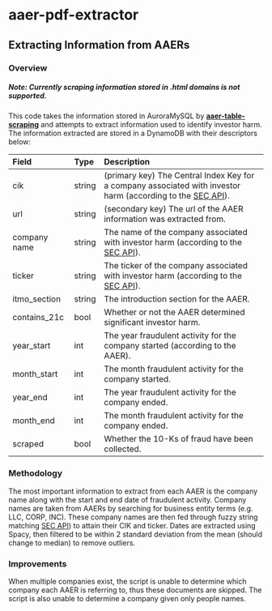 # aaer-pdf-extractor
## Extracting Information from AAERs

### Overview
##### Note: Currently scraping information stored in .html domains is not supported.
This code takes the information stored in AuroraMySQL by [**aaer-table-scraping**](https://github.com/veritas-lie-detection/aaer-table-scraping) and attempts to extract information used to identify investor harm. The information extracted are stored in a DynamoDB with their descriptors below:

| Field | Type | Description |
| :--- | :--- | :--- |
| cik | string | (primary key) The Central Index Key for a company associated with investor harm (according to the [SEC API](https://sec-api.io/)). |
| url | string | (secondary key) The url of the AAER information was extracted from. |
| company name | string | The name of the company associated with investor harm (according to the [SEC API](https://sec-api.io/)). |
| ticker | string | The ticker of the company associated with investor harm (according to the [SEC API](https://sec-api.io/)). |
| itmo_section | string | The introduction section for the AAER. |
| contains_21c | bool | Whether or not the AAER determined significant investor harm. |
| year_start | int | The year fraudulent activity for the company started (according to the AAER). |
| month_start | int | The month fraudulent activity for the company started. |
| year_end | int | The year fraudulent activity for the company ended. |
| month_end | int | The month fraudulent activity for the company ended. |
| scraped | bool | Whether the 10-Ks of fraud have been collected. |

### Methodology
The most important information to extract from each AAER is the company name along with the start and end date of fraudulent activity. Company names are taken from AAERs by searching for business entity terms (e.g. LLC, CORP, INC). These company names are then fed through fuzzy string matching [SEC API](https://sec-api.io/)) to attain their CIK and ticker. Dates are extracted using Spacy, then filtered to be within 2 standard deviation from the mean (should change to median) to remove outliers.

### Improvements
When multiple companies exist, the script is unable to determine which company each AAER is referring to, thus these documents are skipped. The script is also unable to determine a company given only people names.
